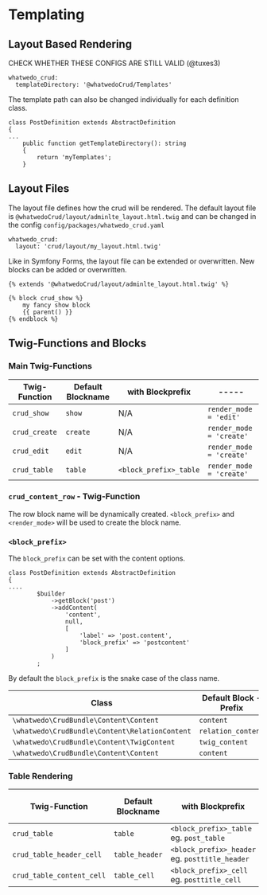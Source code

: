 # Templating

## Layout Based Rendering

CHECK WHETHER THESE CONFIGS ARE STILL VALID (@tuxes3)

```
whatwedo_crud:
  templateDirectory: '@whatwedoCrud/Templates'
```

The template path can also be changed individually for each definition class. 

```
class PostDefinition extends AbstractDefinition
{
...
    public function getTemplateDirectory(): string
    {
        return 'myTemplates';
    }

```

## Layout Files

The layout file defines how the crud will be rendered. The default layout file is `@whatwedoCrud/layout/adminlte_layout.html.twig` 
and can be changed in the config `config/packages/whatwedo_crud.yaml`

```
whatwedo_crud:
  layout: 'crud/layout/my_layout.html.twig'
```

Like in Symfony Forms, the layout file can be extended or overwritten. New blocks can be added or overwritten. 

```
{% extends '@whatwedoCrud/layout/adminlte_layout.html.twig' %}

{% block crud_show %}
    my fancy show block
    {{ parent() }}
{% endblock %}

```

## Twig-Functions and Blocks


### Main Twig-Functions
| Twig-Function  | Default Blockname | with Blockprefix        | -----                     |
|--------------- |----------         | ----                    | -----                     |
|`crud_show`     |`show`             | N/A                     | `render_mode = 'edit'`    |
|`crud_create`   |`create`           | N/A                     | `render_mode = 'create'`  |
|`crud_edit`     |`edit`             | N/A                     | `render_mode = 'create'`  |
|`crud_table`    |`table`            | `<block_prefix>_table`  | `render_mode = 'create'`  |


### `crud_content_row` - Twig-Function 

The row block name will be dynamically created. `<block_prefix>` and `<render_mode>` will be used to create the block name.

### `<block_prefix>`

The `block_prefix` can be set with the content options.

```
class PostDefinition extends AbstractDefinition
{
....
        $builder
            ->getBlock('post')
            ->addContent(
                'content',
                null,
                [
                    'label' => 'post.content',
                    'block_prefix' => 'postcontent'
                ]
            )
        ;

```

By default the `block_prefix` is the snake case of the class name. 

| Class                                         | Default Block - Prefix |
|---------------                                |-----------             |
|`\whatwedo\CrudBundle\Content\Content`         |`content`               |
|`\whatwedo\CrudBundle\Content\RelationContent` |`relation_content`      |
|`\whatwedo\CrudBundle\Content\TwigContent`     |`twig_content`          |
|`\whatwedo\CrudBundle\Content\Content`         |`content`               | 



### Table Rendering

| Twig-Function             | Default Blockname | with Blockprefix | ---   |
|---------------            | ----------        | ----                   | -----                     |
|`crud_table`               | `table`           | `<block_prefix>_table`<br> eg. `post_table`        |
|`crud_table_header_cell`   | `table_header`    | `<block_prefix>_header`<br> eg. `posttitle_header` |
|`crud_table_content_cell`  | `table_cell`      | `<block_prefix>_cell`<br> eg. `posttitle_cell`     |

